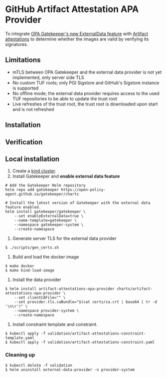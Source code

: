 # GitHub Artifact Attestation APA Provider
To integrate [OPA Gatekeeper's new ExternalData
feature](https://open-policy-agent.github.io/gatekeeper/website/docs/externaldata)
with [Artifact attestations](https://github.com/actions/attest) to determine whether
the images are valid by verifying its signatures.

## Limitations

* mTLS between OPA Gatekeeper and the external data provider is not
  yet implemented, only server side TLS
* No custom TUF roots; only PGI Sigstore and GitHub's Sigstore
  instance is supported
* No offline mode; the external data provider requires access to the
  used TUF repositories to be able to update the trust root
* Live refreshes of the trust root, the trust root is downloaded upon
  start and is not refreshed

## Installation


## Verification

## Local installation

1. Create a [kind
   cluster](https://kind.sigs.k8s.io/docs/user/quick-start/).
1. Install Gatekeeper and **enable external data feature**

```
# Add the Gatekeeper Helm repository
helm repo add gatekeeper https://open-policy-agent.github.io/gatekeeper/charts

# Install the latest version of Gatekeeper with the external data feature enabled.
helm install gatekeeper/gatekeeper \
    --set enableExternalData=true \
    --name-template=gatekeeper \
    --namespace gatekeeper-system \
    --create-namespace
```

1. Generate server TLS for the external data provider

```
$ ./scripts/gen_certs.sh
```

1. Build and load the docker image

```
$ make docker
$ make kind-load-image
```

1. Install the data provider

```
$ helm install artifact-attestations-opa-provider charts/artifact-attestations-opa-provider \
    --set clientCAFile="" \
    --set provider.tls.caBundle="$(cat certs/ca.crt | base64 | tr -d '\n\r')" \
    --namespace provider-system \
    --create-namespace
```

1. Install constraint template and constraint.

```
$ kubectl apply -f validation/artifact-attestations-constraint-template.yaml
$ kubectl apply -f validation/artifact-attestations-constraint.yaml
```

### Cleaning up

```
$ kubectl delete -f validation
$ helm uninstall external-data-provider -n provider-system
```

